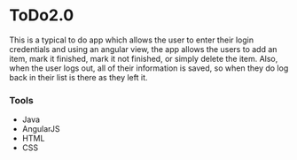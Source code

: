 # ToDo2.0
This is a typical to do app which allows the user to enter their login credentials and using an angular view, the app allows the users to add an item, mark it finished, mark it not finished, or simply delete the item. Also, when the user logs out, all of their information is saved, so when they do log back in their list is there as they left it. 
### Tools 
* Java 
* AngularJS
* HTML
* CSS
